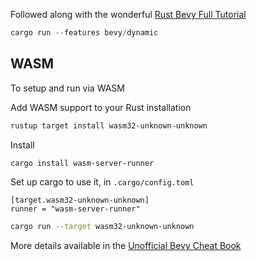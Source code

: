 Followed along with the wonderful [Rust Bevy Full Tutorial](https://www.youtube.com/watch?v=j7qHwb7geIM)

```rs
cargo run --features bevy/dynamic
```

## WASM

To setup and run via WASM

Add WASM support to your Rust installation

```sh
rustup target install wasm32-unknown-unknown
```

Install 

```sh
cargo install wasm-server-runner
```

Set up cargo to use it, in `.cargo/config.toml`
```
[target.wasm32-unknown-unknown]
runner = "wasm-server-runner"
```

```sh
cargo run --target wasm32-unknown-unknown
```

More details available in the [Unofficial Bevy Cheat Book](https://bevy-cheatbook.github.io/platforms/wasm.html)
